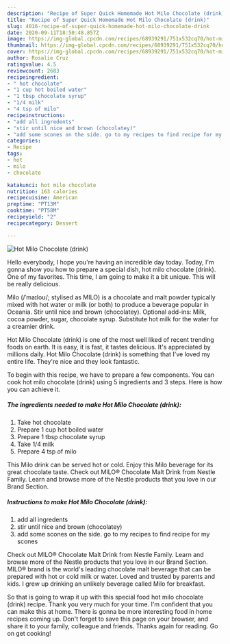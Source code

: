 ```yaml
---
description: "Recipe of Super Quick Homemade Hot Milo Chocolate (drink)"
title: "Recipe of Super Quick Homemade Hot Milo Chocolate (drink)"
slug: 4016-recipe-of-super-quick-homemade-hot-milo-chocolate-drink
date: 2020-09-11T18:50:48.857Z
image: https://img-global.cpcdn.com/recipes/68939291/751x532cq70/hot-milo-chocolate-drink-recipe-main-photo.jpg
thumbnail: https://img-global.cpcdn.com/recipes/68939291/751x532cq70/hot-milo-chocolate-drink-recipe-main-photo.jpg
cover: https://img-global.cpcdn.com/recipes/68939291/751x532cq70/hot-milo-chocolate-drink-recipe-main-photo.jpg
author: Rosalie Cruz
ratingvalue: 4.5
reviewcount: 2683
recipeingredient:
- " hot chocolate"
- "1 cup hot boiled water"
- "1 tbsp chocolate syrup"
- "1/4 milk"
- "4 tsp of milo"
recipeinstructions:
- "add all ingredents"
- "stir until nice and brown (chocolatey)"
- "add some scones on the side. go to my recipes to find recipe for my scones"
categories:
- Recipe
tags:
- hot
- milo
- chocolate

katakunci: hot milo chocolate 
nutrition: 163 calories
recipecuisine: American
preptime: "PT13M"
cooktime: "PT58M"
recipeyield: "2"
recipecategory: Dessert

---
```



![Hot Milo Chocolate (drink)](https://img-global.cpcdn.com/recipes/68939291/751x532cq70/hot-milo-chocolate-drink-recipe-main-photo.jpg)

Hello everybody, I hope you're having an incredible day today. Today, I'm gonna show you how to prepare a special dish, hot milo chocolate (drink). One of my favorites. This time, I am going to make it a bit unique. This will be really delicious.

Milo (/ˈmaɪloʊ/; stylised as MILO) is a chocolate and malt powder typically mixed with hot water or milk (or both) to produce a beverage popular in Oceania. Stir until nice and brown (chocolatey). Optional add-ins: Milk, cocoa powder, sugar, chocolate syrup. Substitute hot milk for the water for a creamier drink.

Hot Milo Chocolate (drink) is one of the most well liked of recent trending foods on earth. It is easy, it is fast, it tastes delicious. It's appreciated by millions daily. Hot Milo Chocolate (drink) is something that I've loved my entire life. They're nice and they look fantastic.


To begin with this recipe, we have to prepare a few components. You can cook hot milo chocolate (drink) using 5 ingredients and 3 steps. Here is how you can achieve it.

<!--inarticleads1-->

##### The ingredients needed to make Hot Milo Chocolate (drink):

1. Take  hot chocolate
1. Prepare 1 cup hot boiled water
1. Prepare 1 tbsp chocolate syrup
1. Take 1/4 milk
1. Prepare 4 tsp of milo


This Milo drink can be served hot or cold. Enjoy this Milo beverage for its great chocolate taste. Check out MILO® Chocolate Malt Drink from Nestle Family. Learn and browse more of the Nestle products that you love in our Brand Section. 

<!--inarticleads2-->

##### Instructions to make Hot Milo Chocolate (drink):

1. add all ingredents
1. stir until nice and brown (chocolatey)
1. add some scones on the side. go to my recipes to find recipe for my scones


Check out MILO® Chocolate Malt Drink from Nestle Family. Learn and browse more of the Nestle products that you love in our Brand Section. MILO® brand is the world&#39;s leading chocolate malt beverage that can be prepared with hot or cold milk or water. Loved and trusted by parents and kids. I grew up drinking an unlikely beverage called Milo for breakfast. 

So that is going to wrap it up with this special food hot milo chocolate (drink) recipe. Thank you very much for your time. I'm confident that you can make this at home. There is gonna be more interesting food in home recipes coming up. Don't forget to save this page on your browser, and share it to your family, colleague and friends. Thanks again for reading. Go on get cooking!
